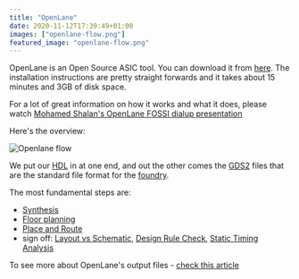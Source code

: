 ```yaml
---
title: "OpenLane"
date: 2020-11-12T17:39:49+01:00
images: ["openlane-flow.png"]
featured_image: "openlane-flow.png"
---
```


OpenLane is an Open Source ASIC tool. You can download it from [here](https://github.com/efabless/openlane). The 
installation instructions are pretty straight forwards and it takes about 15 minutes and 3GB of disk space.

For a lot of great information on how it works and what it does, please watch [Mohamed Shalan's OpenLane FOSSI dialup presentation](https://www.youtube.com/watch?v=Vhyv0eq_mLU)

Here's the overview:

![Openlane flow](/openlane-flow.png)

We put our [HDL](/terminology/hdl) in at one end, and out the other comes the [GDS2](/terminology/gds2) files that are the standard file format for the [foundry](/terminology/foundry). 

The most fundamental steps are:

* [Synthesis](/terminology/synthesis)
* [Floor planning](/terminology/floorplan)
* [Place and Route](/terminology/place_and_route)
* sign off: [Layout vs Schematic](/terminology/lvs), [Design Rule Check](/terminology/drc), [Static Timing Analysis](/terminology/sta)

To see more about OpenLane's output files - [check this article](/post/openlane_output_files)
